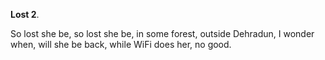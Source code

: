 **Lost 2**.

So lost she be,
so lost she be,
in some forest,
outside Dehradun,
I wonder when,
will she be back,
while WiFi does her,
no good.
